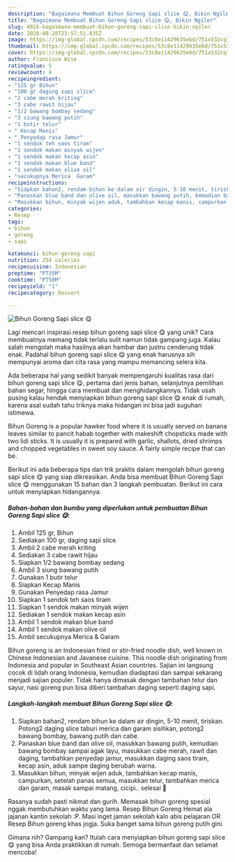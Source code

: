 ```yaml
---
description: "Bagaimana Membuat Bihun Goreng Sapi slice 😋, Bikin Ngiler"
title: "Bagaimana Membuat Bihun Goreng Sapi slice 😋, Bikin Ngiler"
slug: 4816-bagaimana-membuat-bihun-goreng-sapi-slice-bikin-ngiler
date: 2020-08-28T23:57:51.835Z
image: https://img-global.cpcdn.com/recipes/53c8e11429635ebd/751x532cq70/bihun-goreng-sapi-slice-😋-foto-resep-utama.jpg
thumbnail: https://img-global.cpcdn.com/recipes/53c8e11429635ebd/751x532cq70/bihun-goreng-sapi-slice-😋-foto-resep-utama.jpg
cover: https://img-global.cpcdn.com/recipes/53c8e11429635ebd/751x532cq70/bihun-goreng-sapi-slice-😋-foto-resep-utama.jpg
author: Francisco Wise
ratingvalue: 5
reviewcount: 4
recipeingredient:
- "125 gr Bihun"
- "100 gr daging sapi slice"
- "2 cabe merah kriting"
- "3 cabe rawit hijau"
- "1/2 bawang bombay sedang"
- "3 siung bawang putih"
- "1 butir telur"
- " Kecap Manis"
- " Penyedap rasa Jamur"
- "1 sendok teh saos tiram"
- "1 sendok makan minyak wijen"
- "1 sendok makan kecap asin"
- "1 sendok makan blue band"
- "1 sendok makan olive oil"
- "secukupnya Merica  Garam"
recipeinstructions:
- "Siapkan bahan2, rendam bihun ke dalam air dingin, 5-10 menit, tiriskan. Potong2 daging slice taburi merica dan garam sisihkan, potong2 bawang bombay, bawang putih dan cabe."
- "Panaskan blue band dan olive oil, masukkan bawang putih, kemudian bawang bombay sampai agak layu, masukkan cabe merah, rawit dan daging, tambahkan penyedap jamur, masukkan daging saos tiram, kecap asin, aduk sampe daging berubah warna."
- "Masukkan bihun, minyak wijen aduk, tambahkan kecap manis, campurkan, setelah panas semua, masukkan telur, tambahkan merica dan garam, masak sampai matang, cicipi.. selesai 🤗"
categories:
- Resep
tags:
- bihun
- goreng
- sapi

katakunci: bihun goreng sapi 
nutrition: 254 calories
recipecuisine: Indonesian
preptime: "PT35M"
cooktime: "PT50M"
recipeyield: "1"
recipecategory: Dessert

---
```



![Bihun Goreng Sapi slice 😋](https://img-global.cpcdn.com/recipes/53c8e11429635ebd/751x532cq70/bihun-goreng-sapi-slice-😋-foto-resep-utama.jpg)

Lagi mencari inspirasi resep bihun goreng sapi slice 😋 yang unik? Cara membuatnya memang tidak terlalu sulit namun tidak gampang juga. Kalau salah mengolah maka hasilnya akan hambar dan justru cenderung tidak enak. Padahal bihun goreng sapi slice 😋 yang enak harusnya sih mempunyai aroma dan cita rasa yang mampu memancing selera kita.

Ada beberapa hal yang sedikit banyak mempengaruhi kualitas rasa dari bihun goreng sapi slice 😋, pertama dari jenis bahan, selanjutnya pemilihan bahan segar, hingga cara membuat dan menghidangkannya. Tidak usah pusing kalau hendak menyiapkan bihun goreng sapi slice 😋 enak di rumah, karena asal sudah tahu triknya maka hidangan ini bisa jadi suguhan istimewa.

Bihun Goreng is a popular hawker food where it is usually served on banana leaves similar to pancit habab together with makeshift chopsticks made with two lidi sticks. It is usually it is prepared with garlic, shallots, dried shrimps and chopped vegetables in sweet soy sauce. A fairly simple recipe that can be.


Berikut ini ada beberapa tips dan trik praktis dalam mengolah bihun goreng sapi slice 😋 yang siap dikreasikan. Anda bisa membuat Bihun Goreng Sapi slice 😋 menggunakan 15 bahan dan 3 langkah pembuatan. Berikut ini cara untuk menyiapkan hidangannya.

<!--inarticleads1-->

##### Bahan-bahan dan bumbu yang diperlukan untuk pembuatan Bihun Goreng Sapi slice 😋:

1. Ambil 125 gr, Bihun
1. Sediakan 100 gr, daging sapi slice
1. Ambil 2 cabe merah kriting
1. Sediakan 3 cabe rawit hijau
1. Siapkan 1/2 bawang bombay sedang
1. Ambil 3 siung bawang putih
1. Gunakan 1 butir telur
1. Siapkan  Kecap Manis
1. Gunakan  Penyedap rasa Jamur
1. Siapkan 1 sendok teh saos tiram
1. Siapkan 1 sendok makan minyak wijen
1. Sediakan 1 sendok makan kecap asin
1. Ambil 1 sendok makan blue band
1. Ambil 1 sendok makan olive oil
1. Ambil secukupnya Merica &amp; Garam


Bihun goreng is an Indonesian fried or stir-fried noodle dish, well known in Chinese Indonesian and Javanese cuisine. This noodle dish originating from Indonesia and popular in Southeast Asian countries. Sajian ini langsung cocok di lidah orang Indonesia, kemudian diadaptasi dan sampai sekarang menjadi sajian populer. Tidak hanya dimasak dengan tambahan telur dan sayur, nasi goreng pun bisa diberi tambahan daging seperti daging sapi. 

<!--inarticleads2-->

##### Langkah-langkah membuat Bihun Goreng Sapi slice 😋:

1. Siapkan bahan2, rendam bihun ke dalam air dingin, 5-10 menit, tiriskan. Potong2 daging slice taburi merica dan garam sisihkan, potong2 bawang bombay, bawang putih dan cabe.
1. Panaskan blue band dan olive oil, masukkan bawang putih, kemudian bawang bombay sampai agak layu, masukkan cabe merah, rawit dan daging, tambahkan penyedap jamur, masukkan daging saos tiram, kecap asin, aduk sampe daging berubah warna.
1. Masukkan bihun, minyak wijen aduk, tambahkan kecap manis, campurkan, setelah panas semua, masukkan telur, tambahkan merica dan garam, masak sampai matang, cicipi.. selesai 🤗


Rasanya sudah pasti nikmat dan gurih. Memasak bihun goreng spesial nggak membutuhkan waktu yang lama. Resep Bihun Goreng Hemat ala jajanan kantin sekolah :P. Masi inget jaman sekolah kalo abis pelajaran OR Resep Bihun goreng khas jogja. Suka banget sama bihun goreng putih gini. 

Gimana nih? Gampang kan? Itulah cara menyiapkan bihun goreng sapi slice 😋 yang bisa Anda praktikkan di rumah. Semoga bermanfaat dan selamat mencoba!
